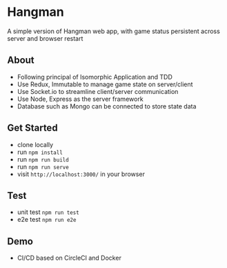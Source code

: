 # Hangman

A simple version of Hangman web app, with game status persistent across server and browser restart

## About

 * Following principal of Isomorphic Application and TDD
 * Use Redux, Immutable to manage game state on server/client
 * Use Socket.io to streamline client/server communication
 * Use Node, Express as the server framework
 * Database such as Mongo can be connected to store state data

## Get Started

 * clone locally
 * run `npm install`
 * run `npm run build`
 * run `npm run serve`
 * visit `http://localhost:3000/` in your browser

## Test

 * unit test `npm run test`
 * e2e test `npm run e2e`

## Demo

 * CI/CD based on CircleCI and Docker
